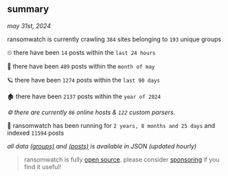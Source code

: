 
## summary
_may 31st, 2024_

ransomwatch is currently crawling `384` sites belonging to `193` unique groups

⏲ there have been `14` posts within the `last 24 hours`

🦈 there have been `489` posts within the `month of may`

🪐 there have been `1274` posts within the `last 90 days`

🏚 there have been `2137` posts within the `year of 2024`

_⚙️ there are currently `86` online hosts & `122` custom parsers._

🦕 ransomwatch has been running for `2 years, 8 months and 25 days` and indexed `11594` posts

_all data  [(groups)](http://ransomwhat.telemetry.ltd/groups) and [(posts)](http://ransomwhat.telemetry.ltd/posts) is available in JSON (updated hourly)_

> ransomwatch is fully [open source](https://github.com/joshhighet/ransomwatch#ransomwatch--). please consider [sponsoring](https://github.com/sponsors/joshhighet) if you find it useful!
